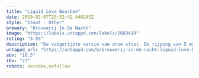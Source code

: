 ```yaml
---
title: "Liquid Love Bourbon"
date: 2019-02-07T23:52:42.440295Z
style: "Stout - Other"
brewery: "Brouwerij In De Nacht"
image: "https://labels.untappd.com/labels/2683419"
rating: "3.93"
description: "De vatgerijpte versie van onze stout. De rijping van 5 maanden in het Bourbon vat geeft een mooie romige caramel, toffee en zachte smaak aan het bier."
untappd_url: "https://untappd.com/b/brouwerij-in-de-nacht-liquid-love-bourbon/2683419"
abv: "10.5"
ibu: "27"
robots: noindex,nofollow
---
```

